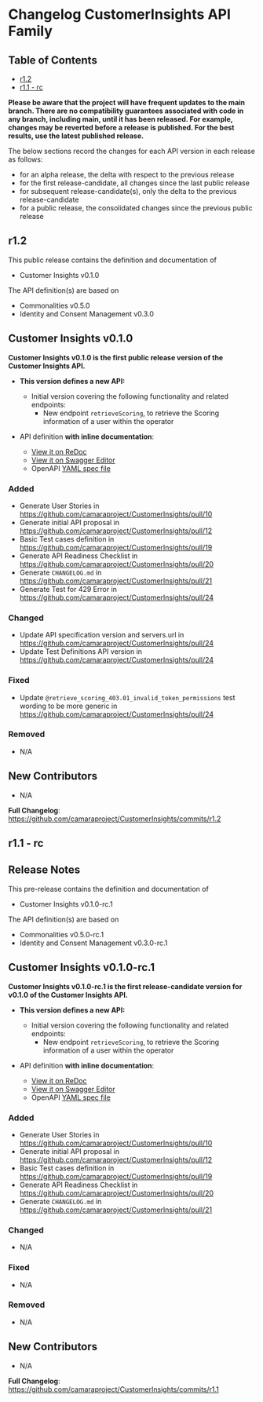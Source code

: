 # Changelog CustomerInsights API Family

## Table of Contents

- [r1.2](#r12)
- [r1.1 - rc](#r11---rc)

**Please be aware that the project will have frequent updates to the main branch. There are no compatibility guarantees associated with code in any branch, including main, until it has been released. For example, changes may be reverted before a release is published. For the best results, use the latest published release.**

The below sections record the changes for each API version in each release as follows:

* for an alpha release, the delta with respect to the previous release
* for the first release-candidate, all changes since the last public release
* for subsequent release-candidate(s), only the delta to the previous release-candidate
* for a public release, the consolidated changes since the previous public release

## r1.2

This public release contains the definition and documentation of
* Customer Insights v0.1.0

The API definition(s) are based on
* Commonalities v0.5.0
* Identity and Consent Management v0.3.0

## Customer Insights v0.1.0

**Customer Insights v0.1.0 is the first public release version of the Customer Insights API.**
- **This version defines a new API:**
  - Initial version covering the following functionality and related endpoints:
    - New endpoint `retrieveScoring`, to retrieve the Scoring information of a user within the operator

- API definition **with inline documentation**:
  - [View it on ReDoc](https://redocly.github.io/redoc/?url=https://raw.githubusercontent.com/camaraproject/CustomerInsights/r1.2/code/API_definitions/customer-insights.yaml&nocors)
  - [View it on Swagger Editor](https://editor.swagger.io/?url=https://raw.githubusercontent.com/camaraproject/CustomerInsights/r1.2/code/API_definitions/customer-insights.yaml)
  - OpenAPI [YAML spec file](https://github.com/camaraproject/CustomerInsights/blob/r1.2/code/API_definitions/customer-insights.yaml)

### Added
* Generate User Stories in https://github.com/camaraproject/CustomerInsights/pull/10
* Generate initial API proposal in https://github.com/camaraproject/CustomerInsights/pull/12
* Basic Test cases definition in https://github.com/camaraproject/CustomerInsights/pull/19
* Generate API Readiness Checklist in https://github.com/camaraproject/CustomerInsights/pull/20
* Generate `CHANGELOG.md` in https://github.com/camaraproject/CustomerInsights/pull/21
* Generate Test for 429 Error in https://github.com/camaraproject/CustomerInsights/pull/24

### Changed
* Update API specification version and servers.url in https://github.com/camaraproject/CustomerInsights/pull/24
* Update Test Definitions API version in https://github.com/camaraproject/CustomerInsights/pull/24

### Fixed
* Update `@retrieve_scoring_403.01_invalid_token_permissions` test wording to be more generic in https://github.com/camaraproject/CustomerInsights/pull/24

### Removed
* N/A

## New Contributors
* N/A


**Full Changelog**: https://github.com/camaraproject/CustomerInsights/commits/r1.2


## r1.1 - rc

## Release Notes

This pre-release contains the definition and documentation of
* Customer Insights v0.1.0-rc.1

The API definition(s) are based on
* Commonalities v0.5.0-rc.1
* Identity and Consent Management v0.3.0-rc.1

## Customer Insights v0.1.0-rc.1

**Customer Insights v0.1.0-rc.1 is the first release-candidate version for v0.1.0 of the Customer Insights API.**
- **This version defines a new API:**
  - Initial version covering the following functionality and related endpoints:
    - New endpoint `retrieveScoring`, to retrieve the Scoring information of a user within the operator

- API definition **with inline documentation**:
  - [View it on ReDoc](https://redocly.github.io/redoc/?url=https://raw.githubusercontent.com/camaraproject/CustomerInsights/r1.1/code/API_definitions/customer-insights.yaml&nocors)
  - [View it on Swagger Editor](https://editor.swagger.io/?url=https://raw.githubusercontent.com/camaraproject/CustomerInsights/r1.1/code/API_definitions/customer-insights.yaml)
  - OpenAPI [YAML spec file](https://github.com/camaraproject/CustomerInsights/blob/r1.1/code/API_definitions/customer-insights.yaml)

### Added
* Generate User Stories in https://github.com/camaraproject/CustomerInsights/pull/10
* Generate initial API proposal in https://github.com/camaraproject/CustomerInsights/pull/12
* Basic Test cases definition in https://github.com/camaraproject/CustomerInsights/pull/19
* Generate API Readiness Checklist in https://github.com/camaraproject/CustomerInsights/pull/20
* Generate `CHANGELOG.md` in https://github.com/camaraproject/CustomerInsights/pull/21

### Changed
* N/A

### Fixed
* N/A

### Removed
* N/A

## New Contributors
* N/A


**Full Changelog**: https://github.com/camaraproject/CustomerInsights/commits/r1.1
